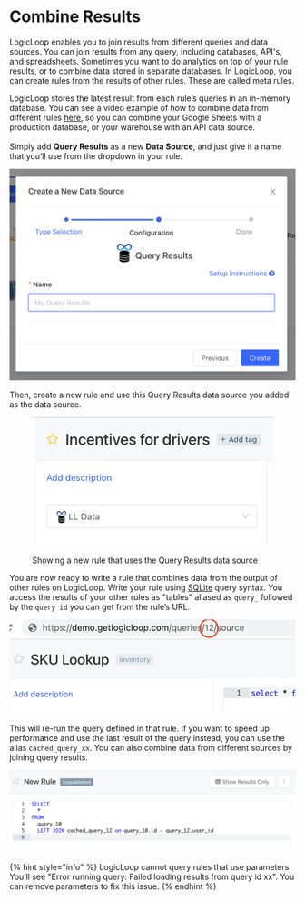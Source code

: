 # Combine Results

LogicLoop enables you to join results from different queries and data sources. You can join results from any query, including databases, API's, and spreadsheets. Sometimes you want to do analytics on top of your rule results, or to combine data stored in separate databases. In LogicLoop, you can create rules from the results of other rules. These are called meta rules.&#x20;

LogicLoop stores the latest result from each rule’s queries in an in-memory database. You can see a video example of how to combine data from different rules [here](https://www.loom.com/share/7a5aef2dfc394cc3a4e71179ba2a6545), so you can combine your Google Sheets with a production database, or your warehouse with an API data source.\
\
Simply add **Query Results** as a new **Data Source**, and just give it a name that you’ll use from the dropdown in your rule.

![](../../.gitbook/assets/query-results.png)

Then, create a new rule and use this Query Results data source you added as the data source.&#x20;

<figure><img src="../../.gitbook/assets/image (83).png" alt=""><figcaption><p>Showing a new rule that uses the Query Results data source</p></figcaption></figure>

You are now ready to write a rule that combines data from the output of other rules on LogicLoop. Write your rule using [SQLite](https://www.sqlite.org/index.html) query syntax. You access the results of your other rules as "tables" aliased as `query_` followed by the `query id` you can get from the rule’s URL.&#x20;

![The rule shown here has a query ID of 12](<../../.gitbook/assets/Screen Shot 2021-09-06 at 1.03.42 PM (1).png>)

This will re-run the query defined in that rule. If you want to speed up performance and use the last result of the query instead, you can use the alias `cached_query_xx`. You can also combine data from different sources by joining query results.&#x20;

![This meta-rule allows you to combine the results of query\_12 and query\_10](<../../.gitbook/assets/Screen Shot 2022-01-29 at 11.39.30 AM.png>)

{% hint style="info" %}
LogicLoop cannot query rules that use parameters. You’ll see "Error running query: Failed loading results from query id xx". You can remove parameters to fix this issue.
{% endhint %}

